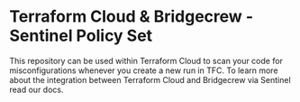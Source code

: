 # Terraform Cloud & Bridgecrew - Sentinel Policy Set

This repository can be used within Terraform Cloud to scan your code for misconfigurations whenever you create a new run in TFC. 
To learn more about the integration between Terraform Cloud and Bridgecrew via Sentinel read our docs.
